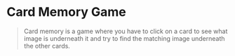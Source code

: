 # Card Memory Game
> Card memory is a game where you have to click on a card to see what image is underneath it and try to find the matching image underneath the other cards.
